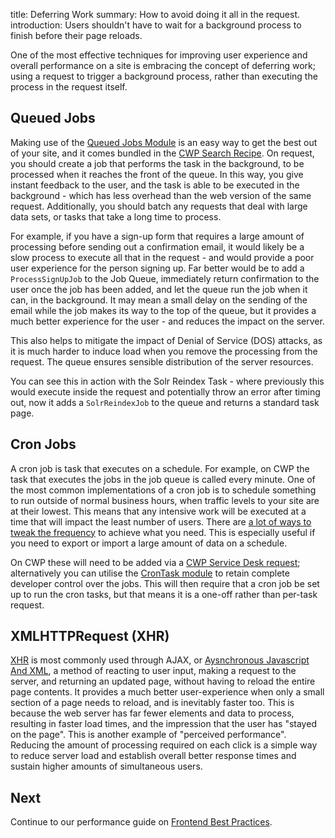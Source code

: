 title: Deferring Work
summary: How to avoid doing it all in the request.
introduction: Users shouldn't have to wait for a background process to finish before their page reloads.

One of the most effective techniques for improving user experience and overall performance on a site is embracing the
concept of deferring work; using a request to trigger a background process, rather than executing the process in the 
request itself.
 
## Queued Jobs
 
Making use of the [Queued Jobs Module](https://github.com/symbiote/silverstripe-queuedjobs) is an easy
way to get the best out of your site, and it comes bundled in the [CWP Search Recipe](https://github.com/silverstripe/cwp-recipe-search). On request, you should create
a job that performs the task in the background, to be processed when it reaches the front of the queue. In this way, 
you give instant feedback to the user, and the task is able to be executed in the background - which has less overhead 
than the web version of the same request. Additionally, you should batch any requests that deal with large data sets, or 
tasks that take a long time to process.

For example, if you have a sign-up form that requires a large amount of processing before sending out a confirmation 
email, it would likely be a slow process to execute all that in the request - and would provide a poor user experience 
for the person signing up. Far better would be to add a `ProcessSignUpJob` to the Job Queue, immediately return 
confirmation to the user once the job has been added, and let the queue run the job when it can, in the background. It 
may mean a small delay on the sending of the email while the job makes its way to the top of the queue, but it provides 
a much better experience for the user - and reduces the impact on the server.

<div class="alert alert-info">
    This also helps to mitigate the impact of Denial of Service (DOS) attacks, as it is much harder to induce load when 
    you remove the processing from the request. The queue ensures sensible distribution of the server resources.
</div>

You can see this in action with the Solr Reindex Task - where previously this would execute inside the request and 
potentially throw an error after timing out, now it adds a `SolrReindexJob` to the queue and returns a standard task
page.

## Cron Jobs

A cron job is task that executes on a schedule. For example, on CWP the task that executes the jobs in the job queue is 
called every minute. One of the most common implementations of a cron job is to schedule something to run outside of 
normal business hours, when traffic levels to your site are at their lowest. This means that any intensive work will be 
executed at a time that will impact the least number of users. There are 
[a lot of ways to tweak the frequency](http://www.thegeekstuff.com/2009/06/15-practical-crontab-examples) to achieve 
what you need. This is especially useful if you need to export or import a large amount of data on a schedule.

On CWP these will need to be added via a [CWP Service Desk request](https://www.cwp.govt.nz/service-desk/new-request/); alternatively you can utilise the 
[CronTask module](https://github.com/silverstripe/silverstripe-crontask) to retain complete developer control over the 
jobs. This will then require that a cron job be set up to run the cron tasks, but that means it is a one-off rather than
per-task request.

## XMLHTTPRequest (XHR)

[XHR](https://en.wikipedia.org/wiki/XMLHttpRequest) is most commonly used through AJAX, or
[Aysnchronous Javascript And XML](http://www.seguetech.com/ajax-technology/), a method of reacting to user input, making
a request to the server, and returning an updated page, without having to reload the entire page contents. It provides a
much better user-experience when only a small section of a page needs to reload, and is inevitably faster too. This is 
because the web server has far fewer elements and data to process, resulting in faster load times, and the impression 
that the user has "stayed on the page". This is another example of "perceived performance". Reducing the amount of 
processing required on each click is a simple way to reduce server load and establish overall better response times and 
sustain higher amounts of simultaneous users.

## Next

Continue to our performance guide on [Frontend Best Practices](frontend_best_practices).
